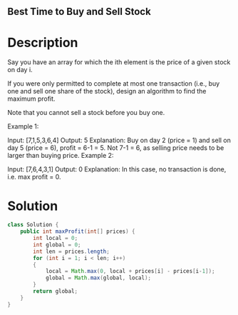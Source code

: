Best Time to Buy and Sell Stock
---

# Description
Say you have an array for which the ith element is the price of a given stock on day i.

If you were only permitted to complete at most one transaction (i.e., buy one and sell one share of the stock), design an algorithm to find the maximum profit.

Note that you cannot sell a stock before you buy one.

Example 1:

Input: [7,1,5,3,6,4]
Output: 5
Explanation: Buy on day 2 (price = 1) and sell on day 5 (price = 6), profit = 6-1 = 5.
             Not 7-1 = 6, as selling price needs to be larger than buying price.
Example 2:

Input: [7,6,4,3,1]
Output: 0
Explanation: In this case, no transaction is done, i.e. max profit = 0.

# Solution
```java
class Solution {
    public int maxProfit(int[] prices) {
        int local = 0;
        int global = 0;
        int len = prices.length;
        for (int i = 1; i < len; i++)
        {
            local = Math.max(0, local + prices[i] - prices[i-1]);
            global = Math.max(global, local);
        }
        return global;
    }
}
```
